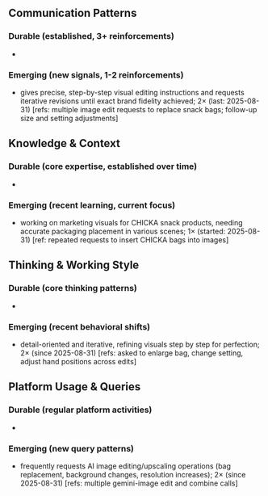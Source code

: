 ## Communication Patterns
### Durable (established, 3+ reinforcements)
- 

### Emerging (new signals, 1-2 reinforcements)
- gives precise, step-by-step visual editing instructions and requests iterative revisions until exact brand fidelity achieved; 2× (last: 2025-08-31) [refs: multiple image edit requests to replace snack bags; follow-up size and setting adjustments]

## Knowledge & Context
### Durable (core expertise, established over time)
-

### Emerging (recent learning, current focus)
- working on marketing visuals for CHICKA snack products, needing accurate packaging placement in various scenes; 1× (started: 2025-08-31) [ref: repeated requests to insert CHICKA bags into images]

## Thinking & Working Style
### Durable (core thinking patterns)
-

### Emerging (recent behavioral shifts)
- detail-oriented and iterative, refining visuals step by step for perfection; 2× (since 2025-08-31) [refs: asked to enlarge bag, change setting, adjust hand positions across edits]

## Platform Usage & Queries
### Durable (regular platform activities)
-

### Emerging (new query patterns)
- frequently requests AI image editing/upscaling operations (bag replacement, background changes, resolution increases); 2× (since 2025-08-31) [refs: multiple gemini-image edit and combine calls]